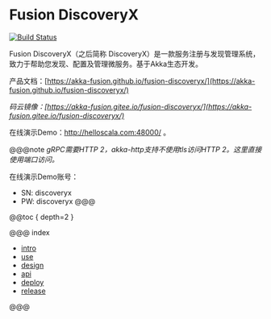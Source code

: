 # Fusion DiscoveryX

[![Build Status](https://travis-ci.org/akka-fusion/fusion-discoveryx.svg?branch=master)](https://travis-ci.org/akka-fusion/fusion-discoveryx)

Fusion DiscoveryX（之后简称 DiscoveryX）是一款服务注册与发现管理系统，致力于帮助您发现、配置及管理微服务。基于Akka生态开发。

产品文档：[https://akka-fusion.github.io/fusion-discoveryx/](https://akka-fusion.github.io/fusion-discoveryx/)

*码云镜像：[https://akka-fusion.gitee.io/fusion-discoveryx/](https://akka-fusion.gitee.io/fusion-discoveryx/)*

在线演示Demo：<a href="http://helloscala.com:48000/">http://helloscala.com:48000/</a> 。

@@@note
*gRPC需要HTTP 2，akka-http支持不使用tls访问HTTP 2。这里直接使用端口访问。*

在线演示Demo账号：

- SN: discoveryx
- PW: discoveryx
@@@

@@toc { depth=2 }

@@@ index

- [intro](intro.md)
- [use](use/index.md)
- [design](design/index.md)
- [api](api/index.md)
- [deploy](deploy/index.md)
- [release](releases.md)

@@@
